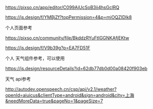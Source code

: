 https://pixso.cn/app/editor/C099AjUcSoB3ii4hsGclRQ



https://js.design/f/YMBjZf?topPermission=4&p=miOQZIDlk8



个人页面参考

https://pixso.cn/community/file/BkddzRYuFtIGGNKAfjEKtw

https://js.design/f/V9b39g?p=EA7FD51F



个人 天气组件参考，可以使用

https://js.design/resourceDetails?id=62db77db0d00a08420f903eb



天气 api参考

http://autodev.openspeech.cn/csp/api/v2.1/weather?openId=aiuicus&clientType=android&sign=android&city=上海&needMoreData=true&pageNo=1&pageSize=7
